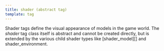 ```yaml
---
title: shader (abstract tag)
template: tag
---
```


Shader tags define the visual appearance of models in the game world. The _shader_ tag class itself is abstract and cannot be created directly, but is extended by the various child shader types like [shader_model][] and shader_environment.
